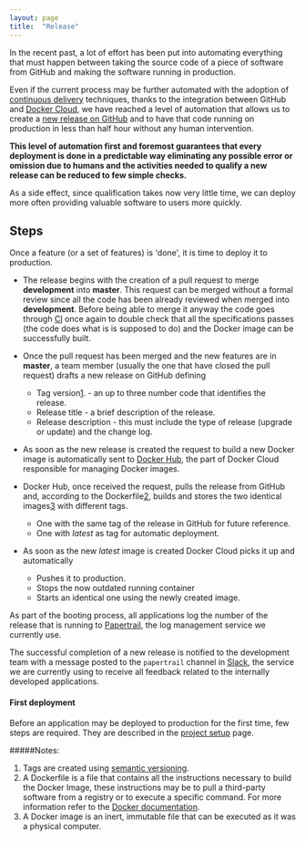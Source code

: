 ```yaml
---
layout: page
title:  "Release"
---
```


In the recent past, a lot of effort has been put into automating everything that must happen between taking the source code of a piece of software from GitHub and making the software running in production.

Even if the current process may be further automated with the adoption of [continuous delivery](https://en.wikipedia.org/wiki/Continuous_delivery) techniques, thanks to the integration between GitHub and [Docker Cloud](https://www.docker.com/products/docker-cloud), we have reached a level of automation that allows us to create a [new release on GitHub](https://help.github.com/articles/about-releases/) and to have that code running on production in less than half hour without any human intervention.

**This level of automation first and foremost guarantees that every deployment is done in a predictable way eliminating any possible error or omission due to humans and the activities needed to qualify a new release can be reduced to few simple checks.**

As a side effect, since qualification takes now very little time, we can deploy more often providing valuable software to users more quickly.

## Steps

Once a feature (or a set of features) is 'done', it is time to deploy it to production.

- The release begins with the creation of a pull request to merge **development** into **master**. This request can be merged without a formal review since all the code has been already reviewed when merged into **development**. Before being able to merge it anyway the code goes through [CI](http://acsinfo.github.io/process/ci.html) once again to double check that all the specifications passes (the code does what is is supposed to do) and the Docker image can be successfully built.

- Once the pull request has been merged and the new features are in **master**, a team member (usually the one that have closed the pull request) drafts a new release on GitHub defining
  - Tag version[1](#notes). - an up to three number code that identifies the release.
  - Release title - a brief description of the release.
  - Release description - this must include the type of release (upgrade or update) and the change log.

- As soon as the new release is created the request to build a new Docker image is automatically sent to [Docker Hub](https://www.docker.com/products/docker-hub), the part of Docker Cloud responsible for managing Docker images.

- Docker Hub, once received the request, pulls the release from GitHub and, according to the Dockerfile[2](#notes), builds and stores the two identical images[3](#notes) with different tags.
  - One with the same tag of the release in GitHub for future reference.
  - One with *latest* as tag for automatic deployment.

- As soon as the new *latest* image is created Docker Cloud picks it up and automatically
  - Pushes it to production.
  - Stops the now outdated running container
  - Starts an identical one using the newly created image.

As part of the booting process, all applications log the number of the release that is running to [Papertrail](https://papertrailapp.com/), the log management service we currently use.

The successful completion of a new release is notified to the development team with a message posted to the `papertrail` channel in [Slack](https://slack.com/), the service we are currently using to receive all feedback related to the internally developed applications.

#### First deployment

Before an application may be deployed to production for the first time, few steps are required. They are described in the [project setup](http://acsinfo.github.io/process/setup.html) page.


#####Notes:
1. Tags are created using [semantic versioning](http://semver.org/).
2. A Dockerfile is a file that contains all the instructions necessary to build the Docker Image, these instructions may be to pull a third-party software from a registry or to execute a specific command. For more information refer to the [Docker documentation](https://docs.docker.com/engine/reference/builder/).
3. A Docker image is an inert, immutable file that can be executed as it was a physical computer.
